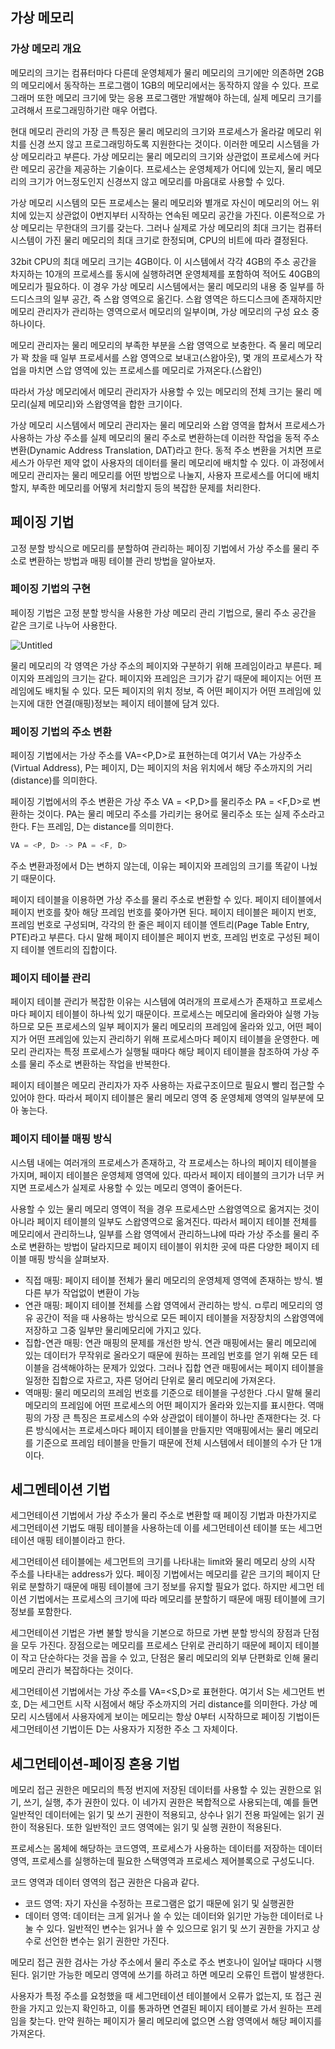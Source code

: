 ## 가상 메모리

### 가상 메모리 개요

메모리의 크기는 컴퓨터마다 다른데 운영체제가 물리 메모리의 크기에만 의존하면 2GB의 메모리에서 동작하는 프로그램이 1GB의 메모리에서는 동작하지 않을 수 있다. 프로그래머 또한 메모리 크기에 맞는 응용 프로그램만 개발해야 하는데, 실제 메모리 크기를 고려해서 프로그래밍하기란 매우 어렵다.

현대 메모리 관리의 가장 큰 특징은 물리 메모리의 크기와 프로세스가 올라갈 메모리 위치를 신경 쓰지 않고 프로그래밍하도록 지원한다는 것이다. 이러한 메모리 시스템을 가상 메모리라고 부른다. 가상 메모리는 물리 메모리의 크기와 상관없이 프로세스에 커다란 메모리 공간을 제공하는 기술이다. 프로세스는 운영체제가 어디에 있는지, 물리 메모리의 크기가 어느정도인지 신경쓰지 않고 메모리를 마음대로 사용할 수 있다.

가상 메모리 시스템의 모든 프로세스는 물리 메모리와 별개로 자신이 메모리의 어느 위치에 있는지 상관없이 0번지부터 시작하는 연속된 메모리 공간을 가진다. 이론적으로 가상 메모리는 무한대의 크기를 갖는다. 그러나 실제로 가상 메모리의 최대 크기는 컴퓨터 시스템이 가진 물리 메모리의 최대 크기로 한정되며, CPU의 비트에 따라 결정된다.

32bit CPU의 최대 메모리 크기는 4GB이다. 이 시스템에서 각각 4GB의 주소 공간을 차지하는 10개의 프로세스를 동시에 실행하려면 운영체제를 포함하여 적어도 40GB의 메모리가 필요하다. 이 경우 가상 메모리 시스템에서는 물리 메모리의 내용 중 일부를 하드디스크의 일부 공간, 즉 스왑 영역으로 옮긴다. 스왑 영역은 하드디스크에 존재하지만 메모리 관리자가 관리하는 영역으로서 메모리의 일부이며, 가상 메모리의 구성 요소 중 하나이다.

메모리 관리자는 물리 메모리의 부족한 부분을 스왑 영역으로 보충한다. 즉 물리 메모리가 꽉 찼을 때 일부 프로세서를 스왑 영역으로 보내고(스왑아웃), 몇 개의 프로세스가 작업을 마치면 스압 영역에 있는 프로세스를 메모리로 가져온다.(스왑인)

따라서 가상 메모리에서 메모리 관리자가 사용할 수 있는 메모리의 전체 크기는 물리 메모리(실제 메모리)와 스왑영역을 합한 크기이다.

가상 메모리 시스템에서 메모리 관리자는 물리 메모리와 스왑 영역을 합쳐서 프로세스가 사용하는 가상 주소를 실제 메모리의 물리 주소로 변환하는데 이러한 작업을 동적 주소 변환(Dynamic Address Translation, DAT)라고 한다. 동적 주소 변환을 거치면 프로세스가 아무런 제약 없이 사용자의 데이터를 물리 메모리에 배치할 수 있다. 이 과정에서 메모리 관리자는 물리 메모리를 어떤 방법으로 나눌지, 사용자 프로세스를 어디에 배치할지, 부족한 메모리를 어떻게 처리할지 등의 복잡한 문제를 처리한다.

## 페이징 기법

고정 분할 방식으로 메모리를 분할하여 관리하는 페이징 기법에서 가상 주소를 물리 주소로 변환하는 방법과 매핑 테이블 관리 방법을 알아보자.

### 페이징 기법의 구현

페이징 기법은 고정 분할 방식을 사용한 가상 메모리 관리 기법으로, 물리 주소 공간을 같은 크기로 나누어 사용한다.

![Untitled](https://s3-us-west-2.amazonaws.com/secure.notion-static.com/03dfb560-cfb9-4d6d-b6fd-1434d5377d6c/Untitled.png)

물리 메모리의 각 영역은 가상 주소의 페이지와 구분하기 위해 프레임이라고 부른다. 페이지와 프레임의 크기는 같다. 페이지와 프레임은 크기가 같기 때문에 페이지는 어떤 프레임에도 배치될 수 있다. 모든 페이지의 위치 정보, 즉 어떤 페이지가 어떤 프레임에 있는지에 대한 연결(매핑)정보는 페이지 테이블에 담겨 있다.

### 페이징 기법의 주소 변환

페이징 기법에서는 가상 주소를 VA=<P,D>로 표현하는데 여기서 VA는 가상주소(Virtual Address), P는 페이지, D는 페이지의 처음 위치에서 해당 주소까지의 거리(distance)를 의미한다.

페이징 기법에서의 주소 변환은 가상 주소 VA = <P,D>를 물리주소 PA = <F,D>로 변환하는 것이다. PA는 물리 메모리 주소를 가리키는 용어로 물리주소 또는 실제 주소라고 한다. F는 프레임, D는 distance를 의미한다.

```jsx
VA = <P, D> -> PA = <F, D>
```

주소 변환과정에서 D는 변하지 않는데, 이유는 페이지와 프레임의 크기를 똑같이 나눴기 때문이다.

페이지 테이블을 이용하면 가상 주소를 물리 주소로 변환할 수 있다. 페이지 테이블에서 페이지 번호를 찾아 해당 프레임 번호를 쫒아가면 된다. 페이지 테이블은 페이지 번호, 프레임 번호로 구성되며, 각각의 한 줄은 페이지 테이블 엔트리(Page Table Entry, PTE)라고 부른다. 다시 말해 페이지 테이블은 페이지 번호, 프레임 번호로 구성된 페이지 테이블 엔트리의 집합이다.

### 페이지 테이블 관리

페이지 테이블 관리가 복잡한 이유는 시스템에 여러개의 프로세스가 존재하고 프로세스마다 페이지 테이블이 하나씩 있기 때문이다. 프로세스는 메모리에 올라와야 실행 가능하므로 모든 프로세스의 일부 페이지가 물리 메모리의 프레임에 올라와 있고, 어떤 페이지가 어떤 프레임에 있는지 관리하기 위해 프로세스마다 페이지 테이블을 운영한다. 메모리 관리자는 특정 프로세스가 실행될 때마다 해당 페이지 테이블을 참조하여 가상 주소를 물리 주소로 변환하는 작업을 반복한다.

페이지 테이블은 메모리 관리자가 자주 사용하는 자료구조이므로 필요시 빨리 접근할 수 있어야 한다. 따라서 페이지 테이블은 물리 메모리 영역 중 운영체제 영역의 일부분에 모아 놓는다.

### 페이지 테이블 매핑 방식

시스템 내에는 여러개의 프로세스가 존재하고, 각 프로세스는 하나의 페이지 테이블을 가지며, 페이지 테이블은 운영체제 영역에 있다. 따라서 페이지 테이블의 크기가 너무 커지면 프로세스가 실제로 사용할 수 있는 메모리 영역이 줄어든다.

사용할 수 있는 물리 메모리 영역이 적을 경우 프로세스만 스왑영역으로 옮겨지는 것이 아니라 페이지 테이블의 일부도 스왑영역으로 옮겨진다. 따라서 페이지 테이블 전체를 메모리에서 관리하느냐, 일부를 스왑 영역에서 관리하느냐에 따라 가상 주소를 물리 주소로 변환하는 방법이 달라지므로 페이지 테이블이 위치한 곳에 따른 다양한 페이지 테이블 매핑 방식을 살펴보자.

- 직접 매핑: 페이지 테이블 전체가 물리 메모리의 운영체제 영역에 존재하는 방식. 별다른 부가 작업없이 변환이 가능
- 연관 매핑: 페이지 테이블 전체를 스왑 영역에서 관리하는 방식. ㅁ루리 메모리의 영유 공간이 적을 때 사용하는 방식으로 모든 페이지 테이블을 저장장치의 스왑영역에 저장하고 그중 일부만 물리메모리에 가지고 있다.
- 집합-연관 매핑: 연관 매핑의 문제를 개선한 방식. 연관 매핑에서는 물리 메모리에 있는 데이터가 무작위로 올라오기 때문에 원하는 프레임 번호를 얻기 위해 모든 테이블을 검색해야하는 문제가 있었다. 그러나 집합 연관 매핑에서는 페이지 테이블을 일정한 집합으로 자르고, 자른 덩어리 단위로 물리 메모리에 가져온다.
- 역매핑: 물리 메모리의 프레임 번호를 기준으로 테이블을 구성한다 .다시 말해 물리 메모리의 프레임에 어떤 프로세스의 어떤 페이지가 올라와 있는지를 표시한다. 역매핑의 가장 큰 특징은 프로세스의 수와 상관없이 테이블이 하나만 존재한다는 것. 다른 방식에서는 프로세스마다 페이지 테이블을 만들지만 역매핑에서는 물리 메모리를 기준으로 프레임 테이블을 만들기 때문에 전체 시스템에서 테이블의 수가 단 1개이다.

## 세그멘테이션 기법

세그먼테이션 기법에서 가상 주소가 물리 주소로 변환할 때 페이징 기법과 마찬가지로 세그먼테이션 기법도 매핑 테이블을 사용하는데 이를 세그먼테이션 테이블 또는 세그먼테이션 매핑 테이블이라고 한다.

세그먼테이션 테이블에는 세그먼트의 크기를 나타내는 limit와 물리 메모리 상의 시작 주소를 나타내는 address가 있다. 페이징 기법에서는 메모리를 같은 크기의 페이지 단위로 분할하기 때문에 매핑 테이블에 크기 정보를 유지할 필요가 없다. 하지만 세그먼 테이션 기법에서는 프로세스의 크기에 따라 메모리를 분할하기 때문에 매핑 테이블에 크기 정보를 포함한다.

세그먼테이션 기법은 가변 불할 방식을 기본으로 하므로 가변 분할 방식의 장점과 단점을 모두 가진다. 장점으로는 메모리를 프로세스 단위로 관리하기 때문에 페이지 테이블이 작고 단순하다는 것을 꼽을 수 있고, 단점은 물리 메모리의 외부 단편화로 인해 물리 메모리 관리가 복잡하다는 것이다.

세그먼테이션 기법에서는 가상 주소를 VA=<S,D>로 표현한다. 여기서 S는 세그먼트 번호, D는 세그먼트 시작 시점에서 해당 주소까지의 거리 distance를 의미한다. 가상 메모리 시스템에서 사용자에게 보이는 메모리는 항상 0부터 시작하므로 페이징 기법이든 세그먼테이션 기법이든 D는 사용자가 지정한 주소 그 자체이다.

## 세그먼테이션-페이징 혼용 기법

메모리 접근 권한은 메모리의 특정 번지에 저장된 데이터를 사용할 수 있는 권한으로 읽기, 쓰기, 실행, 추가 권한이 있다. 이 네가지 권한은 복합적으로 사용되는데, 예를 들면 일반적인 데이터에는 읽기 및 쓰기 권한이 적용되고, 상수나 읽기 전용 파일에는 읽기 권한이 적용된다. 또한 일반적인 코드 영역에는 읽기 및 실행 권한이 적용된다.

프로세스는 몸체에 해당하는 코드영역, 프로세스가 사용하는 데이터를 저장하는 데이터영역, 프로세스를 실행하는데 필요한 스택영역과 프로세스 제어블록으로 구성도니다.

코드 영역과 데이터 영역의 접근 권한은 다음과 같다.

- 코드 영역: 자기 자신을 수정하는 프로그램은 없기 때문에 읽기 및 실행권한
- 데이터 영역: 데이터는 크게 읽거나 쓸 수 있는 데이터와 읽기만 가능한 데이터로 나눌 수 있다. 일반적인 변수는 읽거나 쓸 수 있으므로 읽기 및 쓰기 권한을 가지고 상수로 선언한 변수는 읽기 권한만 가진다.

메모리 접근 권한 검사는 가상 주소에서 물리 주소로 주소 변호나이 일어날 때마다 시행된다. 읽기만 가능한 메모리 영역에 쓰기를 하려고 하면 메모리 오류인 트랩이 발생한다.

사용자가 특정 주소를 요청했을 때 세그먼테이션 테이블에서 오류가 없는지, 또 접근 권한을 가지고 있는지 확인하고, 이를 통과하면 연결된 페이지 테이블로 가서 원하는 프레임을 찾는다. 만약 원하는 페이지가 물리 메모리에 없으면 스왑 영역에서 해당 페이지를 가져온다.
